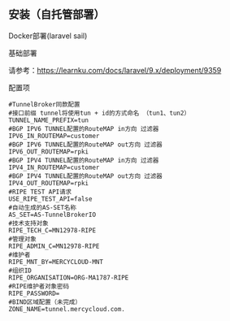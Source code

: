 ## 安装（自托管部署）

Docker部署(laravel sail)

基础部署

请参考：https://learnku.com/docs/laravel/9.x/deployment/9359

配置项

```
#TunnelBroker同款配置
#接口前缀 tunnel将使用tun + id的方式命名 （tun1、tun2）
TUNNEL_NAME_PREFIX=tun 
#BGP IPV6 TUNNEL配置的RouteMAP in方向 过滤器
IPV6_IN_ROUTEMAP=customer 
#BGP IPV6 TUNNEL配置的RouteMAP out方向 过滤器
IPV6_OUT_ROUTEMAP=rpki
#BGP IPV4 TUNNEL配置的RouteMAP in方向 过滤器
IPV4_IN_ROUTEMAP=customer
#BGP IPV4 TUNNEL配置的RouteMAP out方向 过滤器
IPV4_OUT_ROUTEMAP=rpki
#RIPE TEST API请求
USE_RIPE_TEST_API=false
#自动生成的AS-SET名称
AS_SET=AS-TunnelBrokerIO
#技术支持对象
RIPE_TECH_C=MN12978-RIPE
#管理对象
RIPE_ADMIN_C=MN12978-RIPE
#维护者
RIPE_MNT_BY=MERCYCLOUD-MNT
#组织ID
RIPE_ORGANISATION=ORG-MA1787-RIPE
#RIPE维护者对象密码
RIPE_PASSWORD=
#BIND区域配置（未完成）
ZONE_NAME=tunnel.mercycloud.com.

```
